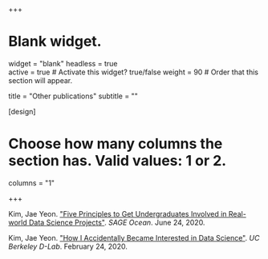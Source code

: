 +++
# Blank widget.
widget = "blank"
headless = true  
active = true  # Activate this widget? true/false
weight = 90  # Order that this section will appear.

title = "Other publications"
subtitle = ""

[design]
  # Choose how many columns the section has. Valid values: 1 or 2.
  columns = "1"

+++

Kim, Jae Yeon. ["Five Principles to Get Undergraduates Involved in Real-world Data Science Projects"](https://ocean.sagepub.com/blog/skills/5-principles-to-get-undergraduates-involved-in-real-world-data-science-projects). *SAGE Ocean*. June 24, 2020.

Kim, Jae Yeon. ["How I Accidentally Became Interested in Data Science"](https://dlab.berkeley.edu/blog/how-i-accidentally-became-interested-data-science). *UC Berkeley D-Lab*. February 24, 2020.
